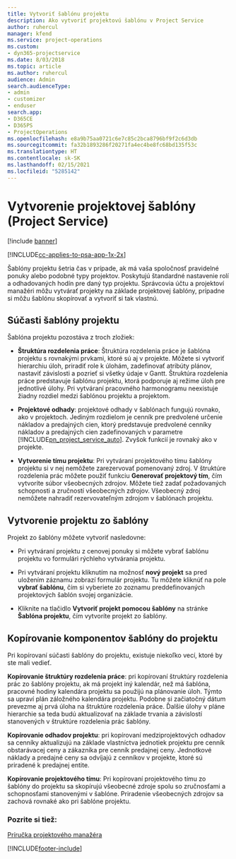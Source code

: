 ```yaml
---
title: Vytvoriť šablónu projektu
description: Ako vytvoriť projektovú šablónu v Project Service
author: ruhercul
manager: kfend
ms.service: project-operations
ms.custom:
- dyn365-projectservice
ms.date: 8/03/2018
ms.topic: article
ms.author: ruhercul
audience: Admin
search.audienceType:
- admin
- customizer
- enduser
search.app:
- D365CE
- D365PS
- ProjectOperations
ms.openlocfilehash: e8a9b75aa0721c6e7c85c2bca8796bf9f2c6d3db
ms.sourcegitcommit: fa32b1893286f20271fa4ec4be8fc68bd135f53c
ms.translationtype: HT
ms.contentlocale: sk-SK
ms.lasthandoff: 02/15/2021
ms.locfileid: "5285142"
---
```

# <a name="create-a-project-template-project-service"></a>Vytvorenie projektovej šablóny (Project Service)

[!include [banner](../includes/psa-now-project-operations.md)]

[!INCLUDE[cc-applies-to-psa-app-1x-2x](../includes/cc-applies-to-psa-app-1x-2x.md)]

Šablóny projektu šetria čas v prípade, ak má vaša spoločnosť pravidelné ponuky alebo podobné typy projektov. Poskytujú štandardné nastavenie rolí a odhadovaných hodín pre daný typ projektu. Správcovia účtu a projektoví manažéri môžu vytvárať projekty na základe projektovej šablóny, prípadne si môžu šablónu skopírovať a vytvoriť si tak vlastnú.  
  
## <a name="components-of-project-template"></a>Súčasti šablóny projektu
 Šablóna projektu pozostáva z troch zložiek:  
  
- **Štruktúra rozdelenia práce**: Štruktúra rozdelenia práce je šablóna projektu s rovnakými prvkami, ktoré sú aj v projekte. Môžete si vytvoriť hierarchiu úloh, priradiť role k úlohám, zadefinovať atribúty plánov, nastaviť závislosti a pozrieť si všetky údaje v Gantt. Štruktúra rozdelenia práce predstavuje šablónu projektu, ktorá podporuje aj režime úloh pre jednotlivé úlohy. Pri vytváraní pracovného harmonogramu neexistuje žiadny rozdiel medzi šablónou projektu a projektom.  
  
- **Projektové odhady**: projektové odhady v šablónach fungujú rovnako, ako v projektoch. Jediným rozdielom je cenník pre predvolené určenie nákladov a predajných cien, ktorý predstavuje predvolené cenníky nákladov a predajných cien zadefinovaných v parametre [!INCLUDE[pn_project_service_auto](../includes/pn-project-service-auto.md)]. Zvyšok funkcií je rovnaký ako v projekte.  
  
- **Vytvorenie tímu projektu**: Pri vytváraní projektového tímu šablóny projektu si v nej nemôžete zarezervovať pomenovaný zdroj. V štruktúre rozdelenia prác môžete použiť funkciu **Generovať projektový tím**, čím vytvoríte súbor všeobecných zdrojov. Môžete tiež zadať požadovaných schopnosti a zručností všeobecných zdrojov. Všeobecný zdroj nemôžete nahradiť rezervovateľným zdrojom v šablónach projektu.  
  
## <a name="create-a-project-from-a-template"></a>Vytvorenie projektu zo šablóny  
 Projekt zo šablóny môžete vytvoriť nasledovne:  
  
-   Pri vytváraní projektu z cenovej ponuky si môžete vybrať šablónu projektu vo formulári rýchleho vytvárania projektu.  
  
-   Pri vytváraní projektu kliknutím na možnosť **nový projekt** sa pred uložením záznamu zobrazí formulár projektu. Tu môžete kliknúť na pole **vybrať šablónu**, čím si vyberiete zo zoznamu preddefinovaných projektových šablón svojej organizácie.  
  
-   Kliknite na tlačidlo **Vytvoriť projekt pomocou šablóny** na stránke **Šablóna projektu**, čím vytvoríte projekt zo šablóny.  
  
## <a name="copying-components-of-a-template-to-a-project"></a>Kopírovanie komponentov šablóny do projektu  
 Pri kopírovaní súčasti šablóny do projektu, existuje niekoľko vecí, ktoré by ste mali vedieť.  
  
 **Kopírovanie štruktúry rozdelenia práce**: pri kopírovaní štruktúry rozdelenia prác zo šablóny projektu, ak má projekt iný kalendár, než má šablóna, pracovné hodiny kalendára projektu sa použijú na plánovanie úloh. Týmto sa upraví plán záložného kalendára projektu. Podobne si začiatočný dátum prevezme aj prvá úloha na štruktúre rozdelenia práce. Ďalšie úlohy v pláne hierarchie sa teda budú aktualizovať na základe trvania a závislostí stanovených v štruktúre rozdelenia prác šablóny.  
  
 **Kopírovanie odhadov projektu**: pri kopírovaní medziprojektových odhadov sa cenníky aktualizujú na základe vlastníctva jednotiek projektu pre cenník obstarávacej ceny a zákazníka pre cenník predajnej ceny. Jednotkové náklady a predajné ceny sa odvíjajú z cenníkov v projekte, ktoré sú priradené k predajnej entite.  
  
 **Kopírovanie projektového tímu**: Pri kopírovaní projektového tímu zo šablóny do projektu sa skopírujú všeobecné zdroje spolu so zručnosťami a schopnosťami stanovenými v šablóne. Priradenie všeobecných zdrojov sa zachová rovnaké ako pri šablóne projektu.  
  
### <a name="see-also"></a>Pozrite si tiež:  
 [Príručka projektového manažéra](../psa/project-manager-guide.md)


[!INCLUDE[footer-include](../includes/footer-banner.md)]